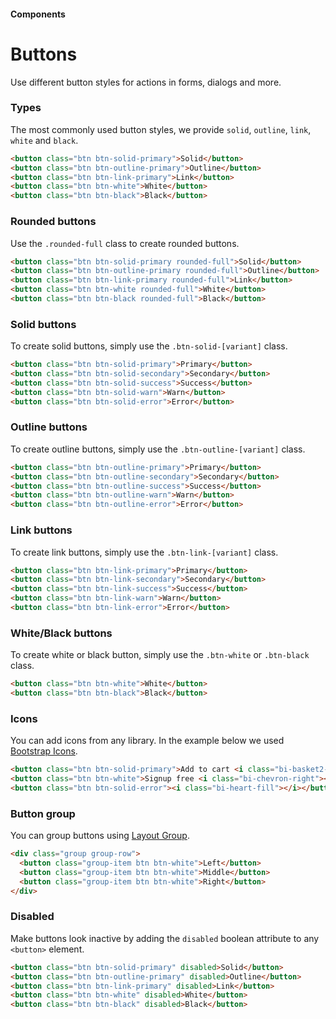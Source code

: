 #### Components

# Buttons

Use different button styles for actions in forms, dialogs and more.

### Types

The most commonly used button styles, we provide `solid`, `outline`, `link`, `white` and `black`.

``` html
<button class="btn btn-solid-primary">Solid</button>
<button class="btn btn-outline-primary">Outline</button>
<button class="btn btn-link-primary">Link</button>
<button class="btn btn-white">White</button>
<button class="btn btn-black">Black</button>
```

### Rounded buttons

Use the `.rounded-full` class to create rounded buttons.

``` html
<button class="btn btn-solid-primary rounded-full">Solid</button>
<button class="btn btn-outline-primary rounded-full">Outline</button>
<button class="btn btn-link-primary rounded-full">Link</button>
<button class="btn btn-white rounded-full">White</button>
<button class="btn btn-black rounded-full">Black</button>
```

### Solid buttons

To create solid buttons, simply use the `.btn-solid-[variant]` class.

``` html
<button class="btn btn-solid-primary">Primary</button>
<button class="btn btn-solid-secondary">Secondary</button>
<button class="btn btn-solid-success">Success</button>
<button class="btn btn-solid-warn">Warn</button>
<button class="btn btn-solid-error">Error</button>
```

### Outline buttons

To create outline buttons, simply use the `.btn-outline-[variant]` class.

``` html
<button class="btn btn-outline-primary">Primary</button>
<button class="btn btn-outline-secondary">Secondary</button>
<button class="btn btn-outline-success">Success</button>
<button class="btn btn-outline-warn">Warn</button>
<button class="btn btn-outline-error">Error</button>
```

### Link buttons

To create link buttons, simply use the `.btn-link-[variant]` class.

``` html
<button class="btn btn-link-primary">Primary</button>
<button class="btn btn-link-secondary">Secondary</button>
<button class="btn btn-link-success">Success</button>
<button class="btn btn-link-warn">Warn</button>
<button class="btn btn-link-error">Error</button>
```

### White/Black buttons

To create white or black button, simply use the `.btn-white` or `.btn-black` class.

```html
<button class="btn btn-white">White</button>
<button class="btn btn-black">Black</button>
```

### Icons

You can add icons from any library. In the example below we used [Bootstrap Icons](https://icons.getbootstrap.com/).

```html
<button class="btn btn-solid-primary">Add to cart <i class="bi-basket2-fill"></i></button>
<button class="btn btn-white">Signup free <i class="bi-chevron-right"></i></button>
<button class="btn btn-solid-error"><i class="bi-heart-fill"></i></button>
```

### Button group

You can group buttons using [Layout Group](https://perfectui.netlify.app/docs/layout-group).

```html
<div class="group group-row">
  <button class="group-item btn btn-white">Left</button>
  <button class="group-item btn btn-white">Middle</button>
  <button class="group-item btn btn-white">Right</button>
</div>
```

### Disabled

Make buttons look inactive by adding the `disabled` boolean attribute to any `<button>` element.

```html
<button class="btn btn-solid-primary" disabled>Solid</button>
<button class="btn btn-outline-primary" disabled>Outline</button>
<button class="btn btn-link-primary" disabled>Link</button>
<button class="btn btn-white" disabled>White</button>
<button class="btn btn-black" disabled>Black</button>
```